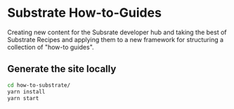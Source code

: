 # Substrate How-to-Guides

Creating new content for the Subsrate developer hub and taking the best of Substrate Recipes and applying them to a new framework for structuring a collection of "how-to guides". 

## Generate the site locally

```bash
cd how-to-substrate/ 
yarn install 
yarn start
```
